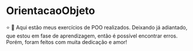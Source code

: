 # OrientacaoObjeto 
:star: :mushroom: 
Aqui estão meus exercícios de POO realizados. Deixando já adiantado, que estou em fase de aprendizagem, então é possível encontrar erros. Porém, foram feitos com muita dedicação e amor!
